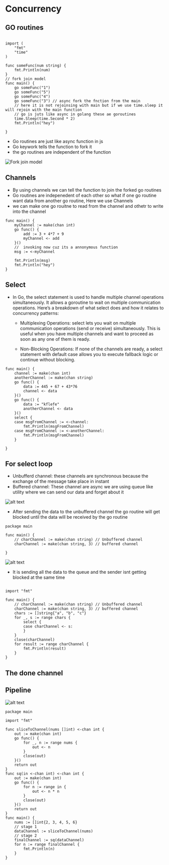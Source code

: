 # Concurrency

## GO routines

```package main

import (
	"fmt"
	"time"
)

func someFunc(num string) {
	fmt.Println(num)
}
// fork join model
func main() {
	go someFunc("1")
	go someFunc("5")
	go someFunc("4")
	go someFunc("3") // async fork the fnction from the main
	// here it is not rejoinsing with main but if we use time.sleep it will rejoin with the main function
	// go is juts like async in golang these ae goroutines
	time.Sleep(time.Second * 2)
	fmt.Println("hey")
	
}
```
- Go routines are just like async function in js 
- Go keywork tells the function to fork it
- the go routines are independent of the function

![Fork join model](./fork-join-model.png)

## Channels

- By using channels we can tell the function to join the forked go routines
- Go routines are indepenedent of each other so what if one go routine want data from another go routine, Here we use Channels
- we can make one go rouitne to read from the channel and othetr to write into the channel
```package main
func main() {
	myChannel := make(chan int)
	go func() {
		add := 3 + 4*7 + 9
		myChannel <- add
	}()
	//  invoking now cuz its a annonymous function
	msg := <-myChannel

	fmt.Println(msg)
	fmt.Println("hey")
}
```
## Select

- In Go, the select statement is used to handle multiple channel operations simultaneously. It allows a goroutine to wait on multiple communication operations. Here’s a breakdown of what select does and how it relates to concurrency patterns:

    - Multiplexing Operations: select lets you wait on multiple communication operations (send or receive) simultaneously. This is useful when you have multiple channels and want to proceed as soon as any one of them is ready.

    - Non-Blocking Operations: If none of the channels are ready, a select statement with default case allows you to execute fallback logic or continue without blocking.
```
func main() {
	channel := make(chan int)
	anotherChannel := make(chan string)
	go func() {
		data := 445 + 67 + 43*76
		channel <- data
	}()
	go func() {
		data := "kflefe"
		anotherChannel <- data
	}()
	select {
	case msgFromChannel := <-channel:
		fmt.Println(msgFromChannel)
	case msgFromChannel := <-anotherChannel:
		fmt.Println(msgFromChannel)
	}

}
```
## For select loop

- Unbufferd channel: these channels are synchronous because the exchange of the message take place in instant
- Buffered channel: These channel are async we are using queue like utility where we can send our data and forget about it

![alt text](image.png)
- After sending  the data to the unbuffered channel the go routine will get blocked until the data will be received by the go routine

```
package main

func main() {
	// charChannel := make(chan string) // Unbuffered channel
	charChannel := make(chan string, 3) // buffered channel

}

```
![alt text](image-1.png)
- It is sending all the data to the queue and the sender isnt getting blocked at the same time
```package main

import "fmt"

func main() {
	// charChannel := make(chan string) // Unbuffered channel
	charChannel := make(chan string, 3) // buffered channel
	chars := []string{"a", "b", "c"}
	for _, s := range chars {
		select {
		case charChannel <- s:
		}
	}
	close(charChannel)
	for result := range charChannel {
		fmt.Println(result)
	}
}
```
## The done channel

## Pipeline
![alt text](image-2.png)
```
package main

import "fmt"

func sliceToChannel(nums []int) <-chan int {
	out := make(chan int)
	go func() {
		for _, n := range nums {
			out <- n
		}
		close(out)
	}()
	return out
}
func sq(in <-chan int) <-chan int {
	out := make(chan int)
	go func() {
		for n := range in {
			out <- n * n
		}
		close(out)
	}()
	return out
}
func main() {
	nums := []int{2, 3, 4, 5, 6}
	// stage 1
	dataChannel := sliceToChannel(nums)
	// stage 2
	finalChannel := sq(dataChannel)
	for n := range finalChannel {
		fmt.Println(n)
	}
}
```
